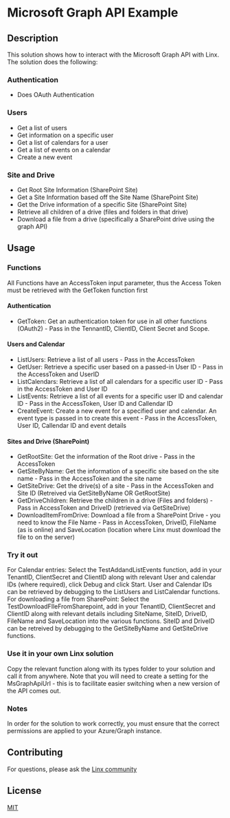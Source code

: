 # Microsoft Graph API Example

## Description
This solution shows how to interact with the Microsoft Graph API with Linx. The solution does the following:

### Authentication
- Does OAuth Authentication
### Users
- Get a list of users
- Get information on a specific user
- Get a list of calendars for a user
- Get a list of events on a calendar
- Create a new event
### Site and Drive
- Get Root Site Information (SharePoint Site)
- Get a Site Information based off the Site Name (SharePoint Site)
- Get the Drive information of a specific Site (SharePoint Site)
- Retrieve all children of a drive (files and folders in that drive)
- Download a file from a drive (specifically a SharePoint drive using the graph API)

## Usage
### Functions

All Functions have an AccessToken input parameter, thus the Access Token must be retrieved with the GetToken function first

#### Authentication
- GetToken: Get an authentication token for use in all other functions (OAuth2) - Pass in the TennantID, ClientID, Client Secret and Scope. 

#### Users and Calendar
- ListUsers: Retrieve a list of all users - Pass in the AccessToken
- GetUser: Retrieve a specific user based on a passed-in User ID - Pass in the AccessToken and UserID
- ListCalendars: Retrieve a list of all calendars for a specific user ID - Pass in the AccessToken and User ID
- ListEvents: Retrieve a list of all events for a specific user ID and calendar ID - Pass in the AccessToken, User ID and Callendar ID
- CreateEvent: Create a new event for a specified user and calendar. An event type is passed in to create this event - Pass in the AccessToken, User ID, Callendar ID and event details

#### Sites and Drive (SharePoint)
- GetRootSite: Get the information of the Root drive - Pass in the AccessToken
- GetSiteByName: Get the information of a specific site based on the site name - Pass in the AccessToken and the site name
- GetSiteDrive: Get the drive(s) of a site - Pass in the AccessToken and Site ID (Retreived via GetSiteByName OR GetRootSite)
- GetDriveChildren: Retrieve the children in a drive (Files and folders) - Pass in AccessToken and DriveID (retrieved via GetSiteDrive)
- DownloadItemFromDrive: Download a file from a SharePoint Drive - you need to know the File Name - Pass in AccessToken, DriveID, FileName (as is online) and SaveLocation (location where Linx must download the file to on the server)


### Try it out
For Calendar entries: Select the TestAddandListEvents function, add in your TenantID, ClientSecret and ClientID along with relevant User and calendar IDs (where required), click Debug and click Start. User and Calendar IDs can be retrieved by debugging to the ListUsers and ListCalendar functions. 
For downloading a file from SharePoint: Select the TestDownloadFIleFromSharepoint, add in your TenantID, ClientSecret and ClientID along with relevant details including SiteName, SiteID, DriveID, FileName and SaveLocation into the various functions. SiteID and DriveID can be retreived by debugging to the  GetSiteByName and GetSiteDrive functions. 

### Use it in your own Linx solution
Copy the relevant function along with its types folder to your solution and call it from anywhere.
Note that you will need to create a setting for the MsGraphApiUrl - this is to facilitate easier switching when a new version of the API comes out. 

### Notes
In order for the solution to work correctly, you must ensure that the correct permissions are applied to your Azure/Graph instance. 

## Contributing

For questions, please ask the [Linx community](https://linx/software/community)

## License

[MIT](https://github.com/linx-software/template-repo/blob/main/LICENSE.txt)
